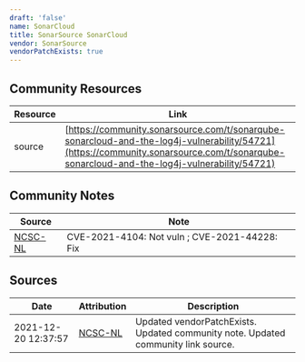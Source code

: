 ```yaml
---
draft: 'false'
name: SonarCloud
title: SonarSource SonarCloud
vendor: SonarSource
vendorPatchExists: true
---
```



## Community Resources
| Resource | Link |
| --- | --- |
| source | [https://community.sonarsource.com/t/sonarqube-sonarcloud-and-the-log4j-vulnerability/54721](https://community.sonarsource.com/t/sonarqube-sonarcloud-and-the-log4j-vulnerability/54721) |

## Community Notes
| Source | Note |
| --- | --- |
| [NCSC-NL](https://github.com/NCSC-NL/log4shell/blob/main/software/README.md) | CVE-2021-4104: Not vuln ; CVE-2021-44228: Fix </ul> |

## Sources
| Date | Attribution | Description |
| --- | --- | --- |
| 2021-12-20 12:37:57 | [NCSC-NL](https://github.com/NCSC-NL/log4shell/blob/main/software/README.md) | Updated vendorPatchExists. Updated community note. Updated community link source.  |
